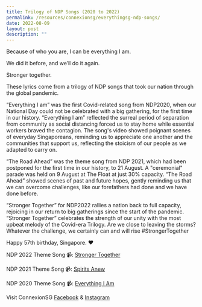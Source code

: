 ```yaml
---
title: Trilogy of NDP Songs (2020 to 2022)
permalink: /resources/connexionsg/everythingsg-ndp-songs/
date: 2022-08-09
layout: post
description: ""
---
```

Because of who you are, I can be everything I am.

We did it before, and we’ll do it again.

Stronger together.

These lyrics come from a trilogy of NDP songs that took our nation through the global pandemic.

“Everything I am” was the first Covid-related song from NDP2020, when our National Day could not be celebrated with a big gathering, for the first time in our history. “Everything I am” reflected the surreal period of separation from community as social distancing forced us to stay home while essential workers braved the contagion. The song's video showed poignant scenes of everyday Singaporeans, reminding us to appreciate one another and the communities that support us, reflecting the stoicism of our people as we adapted to carry on.

“The Road Ahead” was the theme song from NDP 2021, which had been postponed for the first time in our history, to 21 August. A "ceremonial" parade was held on 9 August at The Float at just 30% capacity. “The Road Ahead” showed scenes of past and future hopes, gently reminding us that we can overcome challenges, like our forefathers had done and we have done before.

“Stronger Together” for NDP2022 rallies a nation back to full capacity, rejoicing in our return to big gatherings since the start of the pandemic. “Stronger Together” celebrates the strength of our unity with the most upbeat melody of the Covid-era Trilogy. Are we close to leaving the storms? Whatever the challenge, we certainly can and will rise #StrongerTogether

Happy 57th birthday, Singapore. ❤️

NDP 2022 Theme Song 📹: [Stronger Together](https://www.youtube.com/watch?v=IScTJbj_6kc)

NDP 2021 Theme Song 📹: [Spirits Anew](https://www.youtube.com/watch?v=mRc6hsAQePI)

NDP 2020 Theme Song 📹: [Everything I Am](https://www.youtube.com/watch?v=7qetsLTxml0)


Visit ConnexionSG [Facebook](https://www.facebook.com/ConnexionSG) & [Instagram](https://www.instagram.com/connexionsg/)